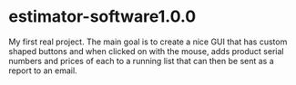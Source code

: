 # estimator-software1.0.0
My first real project. The main goal is to create a nice GUI that has custom shaped buttons and when clicked on with the mouse, adds product serial numbers and prices of each to a running list that can then be sent as a report to an email.
